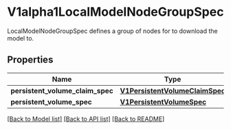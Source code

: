 # V1alpha1LocalModelNodeGroupSpec

LocalModelNodeGroupSpec defines a group of nodes for to download the model to.
## Properties
Name | Type | Description | Notes
------------ | ------------- | ------------- | -------------
**persistent_volume_claim_spec** | [**V1PersistentVolumeClaimSpec**](V1PersistentVolumeClaimSpec.md) |  | 
**persistent_volume_spec** | [**V1PersistentVolumeSpec**](V1PersistentVolumeSpec.md) |  | 

[[Back to Model list]](../README.md#documentation-for-models) [[Back to API list]](../README.md#documentation-for-api-endpoints) [[Back to README]](../README.md)


